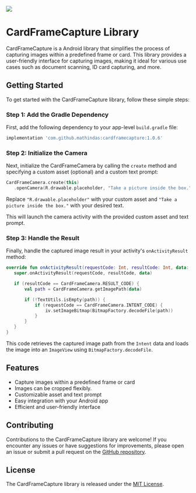 [![](https://jitpack.io/v/mathindas/CardFrameCapture.svg)](https://jitpack.io/#mathindas/CardFrameCapture)

# CardFrameCapture Library

CardFrameCapture is a Android library that simplifies the process of capturing images within a predefined frame or card. This library provides a user-friendly interface for capturing images, making it ideal for various use cases such as document scanning, ID card capturing, and more.

## Getting Started

To get started with the CardFrameCapture library, follow these simple steps:

### Step 1: Add the Gradle Dependency

First, add the following dependency to your app-level `build.gradle` file:

```gradle
implementation 'com.github.mathindas:cardframecapture:1.0.6'
```

### Step 2: Initialize the Camera

Next, initialize the CardFrameCamera by calling the `create` method and specifying a custom asset (optional) and a custom text prompt:

```kotlin
CardFrameCamera.create(this)
   .openCamera(R.drawable.placeholder, "Take a picture inside the box.")
```

Replace `"R.drawable.placeholder"` with your custom asset and `"Take a picture inside the box."` with your desired text.

This will launch the camera activity with the provided custom asset and text prompt.

### Step 3: Handle the Result

Finally, handle the captured image result in your activity's `onActivityResult` method:

```kotlin
override fun onActivityResult(requestCode: Int, resultCode: Int, data: Intent?) {
   super.onActivityResult(requestCode, resultCode, data)

   if (resultCode == CardFrameCamera.RESULT_CODE) {
       val path = CardFrameCamera.getImagePath(data)

       if (!TextUtils.isEmpty(path)) {
           if (requestCode == CardFrameCamera.INTENT_CODE) {
               iv.setImageBitmap(BitmapFactory.decodeFile(path))
           }
       }
   }
}
```

This code retrieves the captured image path from the `Intent` data and loads the image into an `ImageView` using `BitmapFactory.decodeFile`.

## Features

- Capture images within a predefined frame or card
- Images can be cropped flexibly.
- Customizable asset and text prompt
- Easy integration with your Android app
- Efficient and user-friendly interface

## Contributing

Contributions to the CardFrameCapture library are welcome! If you encounter any issues or have suggestions for improvements, please open an issue or submit a pull request on the [GitHub repository](https://github.com/mathindas/CardFrameCapture).

## License

The CardFrameCapture library is released under the [MIT License](https://opensource.org/licenses/MIT).
